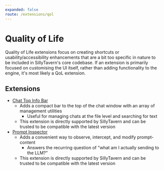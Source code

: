 ```yaml
---
expanded: false
route: /extensions/qol
---
```


# Quality of Life

Quality of Life extensions focus on creating shortcuts or usability/accessibility enhancements that are a bit too specific in nature to be included in SillyTavern's core codebase. If an extension is primarily focused on customising the UI itself, rather than adding functionality to the engine, it's most likely a QoL extension.

## Extensions

- [Chat Top Info Bar](https://github.com/SillyTavern/Extension-TopInfoBar)
  - Adds a compact bar to the top of the chat window with an array of management utilities
    - Useful for managing chats at the file level and searching for text
  - This extension is directly supported by SillyTavern and can be trusted to be compatible with the latest version
- [Prompt Inspector](https://github.com/SillyTavern/Extension-PromptInspector)
  - Adds a convenient way to observe, intercept, and modify prompt-content
    - Answers the recurring question of "what am I actually sending to the LLM?"
  - This extension is directly supported by SillyTavern and can be trusted to be compatible with the latest version
